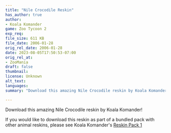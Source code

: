 ```yaml
---
title: "Nile Crocodile Reskin"
has_author: true
author: 
- Koala Komander
game: Zoo Tycoon 2
exp_req: 
file_size: 611 KB
file_date: 2006-01-28
orig_rel_date: 2006-01-28
date: 2023-08-05T17:50:53-07:00
orig_rel_at: 
- ZooMania
draft: false
thumbnail: 
license: Unknown
alt_text: 
languages:
summary: "Download this amazing Nile Crocodile reskin by Koala Komander!"

---
```


Download this amazing Nile Crocodile reskin by Koala Komander!

If you would like to download this reskin as part of a bundled pack with other animal reskins, please see Koala Komander's [Reskin Pack 1](http://localhost:1313/mods/zt2/packs/reskin-pack-1/)